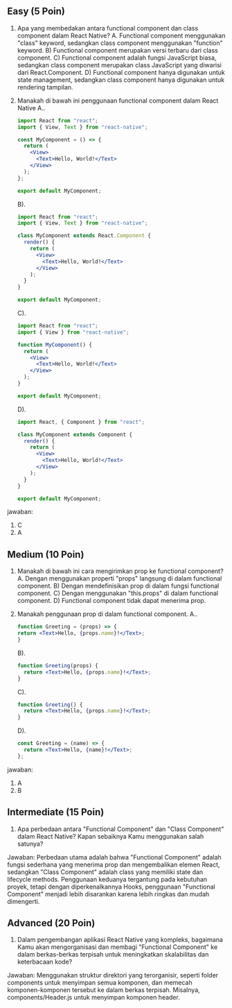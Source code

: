 ## Easy (5 Poin)

1. Apa yang membedakan antara functional component dan class component dalam React Native?
   A. Functional component menggunakan "class" keyword, sedangkan class component menggunakan "function" keyword.
   B) Functional component merupakan versi terbaru dari class component.
   C) Functional component adalah fungsi JavaScript biasa, sedangkan class component merupakan class JavaScript yang diwarisi dari React.Component.
   D) Functional component hanya digunakan untuk state management, sedangkan class component hanya digunakan untuk rendering tampilan.
2. Manakah di bawah ini penggunaan functional component dalam React Native
   A..

   ```jsx
   import React from "react";
   import { View, Text } from "react-native";

   const MyComponent = () => {
     return (
       <View>
         <Text>Hello, World!</Text>
       </View>
     );
   };

   export default MyComponent;
   ```

   B).

   ```jsx
   import React from "react";
   import { View, Text } from "react-native";

   class MyComponent extends React.Component {
     render() {
       return (
         <View>
           <Text>Hello, World!</Text>
         </View>
       );
     }
   }

   export default MyComponent;
   ```

   C).

   ```jsx
   import React from "react";
   import { View } from "react-native";

   function MyComponent() {
     return (
       <View>
         <Text>Hello, World!</Text>
       </View>
     );
   }

   export default MyComponent;
   ```

   D).

   ```jsx
   import React, { Component } from "react";

   class MyComponent extends Component {
     render() {
       return (
         <View>
           <Text>Hello, World!</Text>
         </View>
       );
     }
   }

   export default MyComponent;
   ```

jawaban:

1. C
2. A

## Medium (10 Poin)

1. Manakah di bawah ini cara mengirimkan prop ke functional component?
   A. Dengan menggunakan properti "props" langsung di dalam functional component.
   B) Dengan mendefinisikan prop di dalam fungsi functional component.
   C) Dengan menggunakan "this.props" di dalam functional component.
   D) Functional component tidak dapat menerima prop.
2. Manakah penggunaan prop di dalam functional component.
   A..

   ```jsx
   function Greeting = (props) => {
   return <Text>Hello, {props.name}!</Text>;
   }

   ```

   B).

   ```jsx
   function Greeting(props) {
     return <Text>Hello, {props.name}!</Text>;
   }
   ```

   C).

   ```jsx
   function Greeting() {
     return <Text>Hello, {props.name}!</Text>;
   }
   ```

   D).

   ```jsx
   const Greeting = (name) => {
     return <Text>Hello, {name}!</Text>;
   };
   ```

jawaban:

1. A
2. B

## Intermediate (15 Poin)

1. Apa perbedaan antara "Functional Component" dan "Class Component" dalam React Native? Kapan sebaiknya Kamu menggunakan salah satunya?

Jawaban:
Perbedaan utama adalah bahwa "Functional Component" adalah fungsi sederhana yang menerima prop dan mengembalikan elemen React, sedangkan "Class Component" adalah class yang memiliki state dan lifecycle methods. Penggunaan keduanya tergantung pada kebutuhan proyek, tetapi dengan diperkenalkannya Hooks, penggunaan "Functional Component" menjadi lebih disarankan karena lebih ringkas dan mudah dimengerti.

## Advanced (20 Poin)

1. Dalam pengembangan aplikasi React Native yang kompleks, bagaimana Kamu akan mengorganisasi dan membagi "Functional Component" ke dalam berkas-berkas terpisah untuk meningkatkan skalabilitas dan keterbacaan kode?

Jawaban: Menggunakan struktur direktori yang terorganisir, seperti folder components untuk menyimpan semua komponen, dan memecah komponen-komponen tersebut ke dalam berkas terpisah. Misalnya, components/Header.js untuk menyimpan komponen header.
